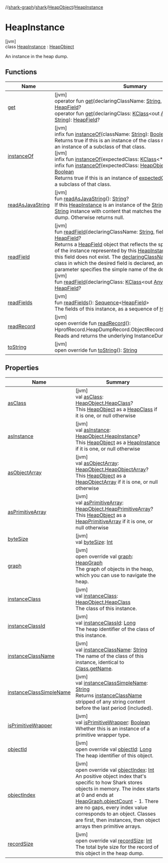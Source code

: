 //[shark-graph](../../../../index.md)/[shark](../../index.md)/[HeapObject](../index.md)/[HeapInstance](index.md)

# HeapInstance

[jvm]\
class [HeapInstance](index.md) : [HeapObject](../index.md)

An instance in the heap dump.

## Functions

| Name | Summary |
|---|---|
| [get](get.md) | [jvm]<br>operator fun [get](get.md)(declaringClassName: [String](https://kotlinlang.org/api/latest/jvm/stdlib/kotlin/-string/index.html), fieldName: [String](https://kotlinlang.org/api/latest/jvm/stdlib/kotlin/-string/index.html)): [HeapField](../../-heap-field/index.md)?<br>operator fun [get](get.md)(declaringClass: [KClass](https://kotlinlang.org/api/latest/jvm/stdlib/kotlin.reflect/-k-class/index.html)&lt;out [Any](https://kotlinlang.org/api/latest/jvm/stdlib/kotlin/-any/index.html)&gt;, fieldName: [String](https://kotlinlang.org/api/latest/jvm/stdlib/kotlin/-string/index.html)): [HeapField](../../-heap-field/index.md)? |
| [instanceOf](instance-of.md) | [jvm]<br>infix fun [instanceOf](instance-of.md)(className: [String](https://kotlinlang.org/api/latest/jvm/stdlib/kotlin/-string/index.html)): [Boolean](https://kotlinlang.org/api/latest/jvm/stdlib/kotlin/-boolean/index.html)<br>Returns true if this is an instance of the class named [className](instance-of.md) or an instance of a subclass of that class.<br>[jvm]<br>infix fun [instanceOf](instance-of.md)(expectedClass: [KClass](https://kotlinlang.org/api/latest/jvm/stdlib/kotlin.reflect/-k-class/index.html)&lt;*&gt;): [Boolean](https://kotlinlang.org/api/latest/jvm/stdlib/kotlin/-boolean/index.html)<br>infix fun [instanceOf](instance-of.md)(expectedClass: [HeapObject.HeapClass](../-heap-class/index.md)): [Boolean](https://kotlinlang.org/api/latest/jvm/stdlib/kotlin/-boolean/index.html)<br>Returns true if this is an instance of [expectedClass](instance-of.md) or an instance of a subclass of that class. |
| [readAsJavaString](read-as-java-string.md) | [jvm]<br>fun [readAsJavaString](read-as-java-string.md)(): [String](https://kotlinlang.org/api/latest/jvm/stdlib/kotlin/-string/index.html)?<br>If this [HeapInstance](index.md) is an instance of the [String](https://kotlinlang.org/api/latest/jvm/stdlib/kotlin/-string/index.html) class, returns a [String](https://kotlinlang.org/api/latest/jvm/stdlib/kotlin/-string/index.html) instance with content that matches the string in the heap dump. Otherwise returns null. |
| [readField](read-field.md) | [jvm]<br>fun [readField](read-field.md)(declaringClassName: [String](https://kotlinlang.org/api/latest/jvm/stdlib/kotlin/-string/index.html), fieldName: [String](https://kotlinlang.org/api/latest/jvm/stdlib/kotlin/-string/index.html)): [HeapField](../../-heap-field/index.md)?<br>Returns a [HeapField](../../-heap-field/index.md) object that reflects the specified declared field of the instance represented by this [HeapInstance](index.md) object, or null if this field does not exist. The [declaringClassName](read-field.md) specifies the class in which the desired field is declared, and the [fieldName](read-field.md) parameter specifies the simple name of the desired field.<br>[jvm]<br>fun [readField](read-field.md)(declaringClass: [KClass](https://kotlinlang.org/api/latest/jvm/stdlib/kotlin.reflect/-k-class/index.html)&lt;out [Any](https://kotlinlang.org/api/latest/jvm/stdlib/kotlin/-any/index.html)&gt;, fieldName: [String](https://kotlinlang.org/api/latest/jvm/stdlib/kotlin/-string/index.html)): [HeapField](../../-heap-field/index.md)? |
| [readFields](read-fields.md) | [jvm]<br>fun [readFields](read-fields.md)(): [Sequence](https://kotlinlang.org/api/latest/jvm/stdlib/kotlin.sequences/-sequence/index.html)&lt;[HeapField](../../-heap-field/index.md)&gt;<br>The fields of this instance, as a sequence of [HeapField](../../-heap-field/index.md). |
| [readRecord](read-record.md) | [jvm]<br>open override fun [readRecord](read-record.md)(): HprofRecord.HeapDumpRecord.ObjectRecord.InstanceDumpRecord<br>Reads and returns the underlying InstanceDumpRecord. |
| [toString](to-string.md) | [jvm]<br>open override fun [toString](to-string.md)(): [String](https://kotlinlang.org/api/latest/jvm/stdlib/kotlin/-string/index.html) |

## Properties

| Name | Summary |
|---|---|
| [asClass](../as-class.md) | [jvm]<br>val [asClass](../as-class.md): [HeapObject.HeapClass](../-heap-class/index.md)?<br>This [HeapObject](../index.md) as a [HeapClass](../-heap-class/index.md) if it is one, or null otherwise |
| [asInstance](../as-instance.md) | [jvm]<br>val [asInstance](../as-instance.md): [HeapObject.HeapInstance](index.md)?<br>This [HeapObject](../index.md) as a [HeapInstance](index.md) if it is one, or null otherwise |
| [asObjectArray](../as-object-array.md) | [jvm]<br>val [asObjectArray](../as-object-array.md): [HeapObject.HeapObjectArray](../-heap-object-array/index.md)?<br>This [HeapObject](../index.md) as a [HeapObjectArray](../-heap-object-array/index.md) if it is one, or null otherwise |
| [asPrimitiveArray](../as-primitive-array.md) | [jvm]<br>val [asPrimitiveArray](../as-primitive-array.md): [HeapObject.HeapPrimitiveArray](../-heap-primitive-array/index.md)?<br>This [HeapObject](../index.md) as a [HeapPrimitiveArray](../-heap-primitive-array/index.md) if it is one, or null otherwise |
| [byteSize](byte-size.md) | [jvm]<br>val [byteSize](byte-size.md): [Int](https://kotlinlang.org/api/latest/jvm/stdlib/kotlin/-int/index.html) |
| [graph](graph.md) | [jvm]<br>open override val [graph](graph.md): [HeapGraph](../../-heap-graph/index.md)<br>The graph of objects in the heap, which you can use to navigate the heap. |
| [instanceClass](instance-class.md) | [jvm]<br>val [instanceClass](instance-class.md): [HeapObject.HeapClass](../-heap-class/index.md)<br>The class of this instance. |
| [instanceClassId](instance-class-id.md) | [jvm]<br>val [instanceClassId](instance-class-id.md): [Long](https://kotlinlang.org/api/latest/jvm/stdlib/kotlin/-long/index.html)<br>The heap identifier of the class of this instance. |
| [instanceClassName](instance-class-name.md) | [jvm]<br>val [instanceClassName](instance-class-name.md): [String](https://kotlinlang.org/api/latest/jvm/stdlib/kotlin/-string/index.html)<br>The name of the class of this instance, identical to [Class.getName](https://docs.oracle.com/javase/8/docs/api/java/lang/Class.html#getName--). |
| [instanceClassSimpleName](instance-class-simple-name.md) | [jvm]<br>val [instanceClassSimpleName](instance-class-simple-name.md): [String](https://kotlinlang.org/api/latest/jvm/stdlib/kotlin/-string/index.html)<br>Returns [instanceClassName](instance-class-name.md) stripped of any string content before the last period (included). |
| [isPrimitiveWrapper](is-primitive-wrapper.md) | [jvm]<br>val [isPrimitiveWrapper](is-primitive-wrapper.md): [Boolean](https://kotlinlang.org/api/latest/jvm/stdlib/kotlin/-boolean/index.html)<br>Whether this is an instance of a primitive wrapper type. |
| [objectId](object-id.md) | [jvm]<br>open override val [objectId](object-id.md): [Long](https://kotlinlang.org/api/latest/jvm/stdlib/kotlin/-long/index.html)<br>The heap identifier of this object. |
| [objectIndex](object-index.md) | [jvm]<br>open override val [objectIndex](object-index.md): [Int](https://kotlinlang.org/api/latest/jvm/stdlib/kotlin/-int/index.html)<br>An positive object index that's specific to how Shark stores objects in memory. The index starts at 0 and ends at [HeapGraph.objectCount](../../-heap-graph/object-count.md) - 1. There are no gaps, every index value corresponds to an object. Classes are first, then instances, then object arrays then primitive arrays. |
| [recordSize](record-size.md) | [jvm]<br>open override val [recordSize](record-size.md): [Int](https://kotlinlang.org/api/latest/jvm/stdlib/kotlin/-int/index.html)<br>The total byte size for the record of this object in the heap dump. |
